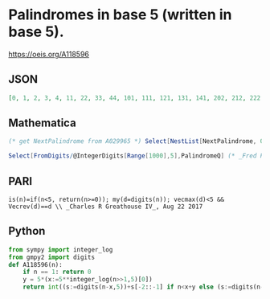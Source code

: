 # Palindromes in base 5 \(written in base 5\)\.
https://oeis.org/A118596
## JSON
```JSON
[0, 1, 2, 3, 4, 11, 22, 33, 44, 101, 111, 121, 131, 141, 202, 212, 222, 232, 242, 303, 313, 323, 333, 343, 404, 414, 424, 434, 444, 1001, 1111, 1221, 1331, 1441, 2002, 2112, 2222, 2332, 2442, 3003, 3113, 3223, 3333, 3443, 4004, 4114, 4224, 4334, 4444, 10001]
```
## Mathematica
```Mathematica
(* get NextPalindrome from A029965 *) Select[NestList[NextPalindrome, 0, 198], Max@IntegerDigits@# < 5 &] (* _Robert G. Wilson v_, May 09 2006 *)
```
```Mathematica
Select[FromDigits/@IntegerDigits[Range[1000],5],PalindromeQ] (* _Fred Patrick Doty_, Aug 12 2017 *)
```
## PARI
```PARI
is(n)=if(n<5, return(n>=0)); my(d=digits(n)); vecmax(d)<5 && Vecrev(d)==d \\ _Charles R Greathouse IV_, Aug 22 2017
```
## Python
```Python
from sympy import integer_log
from gmpy2 import digits
def A118596(n):
    if n == 1: return 0
    y = 5*(x:=5**integer_log(n>>1,5)[0])
    return int((s:=digits(n-x,5))+s[-2::-1] if n<x+y else (s:=digits(n-y,5))+s[::-1]) # _Chai Wah Wu_, Jun 14 2024
```
